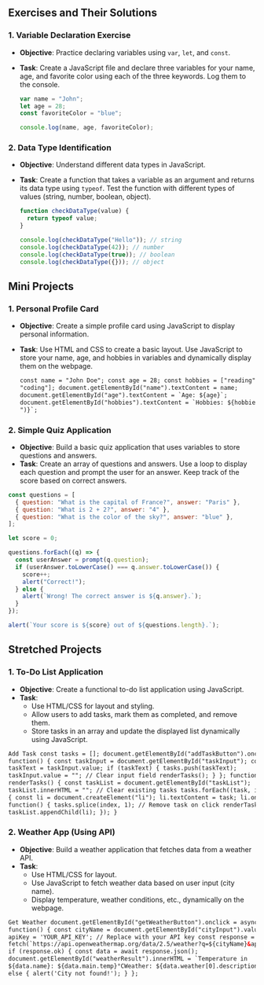 ## Exercises and Their Solutions

### 1. Variable Declaration Exercise

- **Objective**: Practice declaring variables using `var`, `let`, and `const`.
- **Task**: Create a JavaScript file and declare three variables for your name, age, and favorite color using each of the three keywords. Log them to the console.

  ```javascript
  var name = "John";
  let age = 28;
  const favoriteColor = "blue";

  console.log(name, age, favoriteColor);
  ```

### 2. Data Type Identification

- **Objective**: Understand different data types in JavaScript.
- **Task**: Create a function that takes a variable as an argument and returns its data type using `typeof`. Test the function with different types of values (string, number, boolean, object).

  ```javascript
  function checkDataType(value) {
    return typeof value;
  }

  console.log(checkDataType("Hello")); // string
  console.log(checkDataType(42)); // number
  console.log(checkDataType(true)); // boolean
  console.log(checkDataType({})); // object
  ```

## Mini Projects

### 1. Personal Profile Card

- **Objective**: Create a simple profile card using JavaScript to display personal information.
- **Task**: Use HTML and CSS to create a basic layout. Use JavaScript to store your name, age, and hobbies in variables and dynamically display them on the webpage.

  ```html
  const name = "John Doe"; const age = 28; const hobbies = ["reading", "gaming",
  "coding"]; document.getElementById("name").textContent = name;
  document.getElementById("age").textContent = `Age: ${age}`;
  document.getElementById("hobbies").textContent = `Hobbies: ${hobbies.join(",
  ")}`;
  ```

### 2. Simple Quiz Application

- **Objective**: Build a basic quiz application that uses variables to store questions and answers.
- **Task**: Create an array of questions and answers. Use a loop to display each question and prompt the user for an answer. Keep track of the score based on correct answers.

```javascript
const questions = [
  { question: "What is the capital of France?", answer: "Paris" },
  { question: "What is 2 + 2?", answer: "4" },
  { question: "What is the color of the sky?", answer: "blue" },
];

let score = 0;

questions.forEach((q) => {
  const userAnswer = prompt(q.question);
  if (userAnswer.toLowerCase() === q.answer.toLowerCase()) {
    score++;
    alert("Correct!");
  } else {
    alert(`Wrong! The correct answer is ${q.answer}.`);
  }
});

alert(`Your score is ${score} out of ${questions.length}.`);
```

## Stretched Projects

### 1. To-Do List Application

- **Objective**: Create a functional to-do list application using JavaScript.
- **Task**:
  - Use HTML/CSS for layout and styling.
  - Allow users to add tasks, mark them as completed, and remove them.
  - Store tasks in an array and update the displayed list dynamically using JavaScript.

```html
Add Task const tasks = []; document.getElementById("addTaskButton").onclick =
function() { const taskInput = document.getElementById("taskInput"); const
taskText = taskInput.value; if (taskText) { tasks.push(taskText);
taskInput.value = ""; // Clear input field renderTasks(); } }; function
renderTasks() { const taskList = document.getElementById("taskList");
taskList.innerHTML = ""; // Clear existing tasks tasks.forEach((task, index) =>
{ const li = document.createElement("li"); li.textContent = task; li.onclick =
function() { tasks.splice(index, 1); // Remove task on click renderTasks(); };
taskList.appendChild(li); }); }
```

### 2. Weather App (Using API)

- **Objective**: Build a weather application that fetches data from a weather API.
- **Task**:
  - Use HTML/CSS for layout.
  - Use JavaScript to fetch weather data based on user input (city name).
  - Display temperature, weather conditions, etc., dynamically on the webpage.

```html
Get Weather document.getElementById("getWeatherButton").onclick = async
function() { const cityName = document.getElementById("cityInput").value; const
apiKey = 'YOUR_API_KEY'; // Replace with your API key const response = await
fetch(`https://api.openweathermap.org/data/2.5/weather?q=${cityName}&appid=${apiKey}&units=metric`);
if (response.ok) { const data = await response.json();
document.getElementById("weatherResult").innerHTML = `Temperature in
${data.name}: ${data.main.temp}°CWeather: ${data.weather[0].description}`; }
else { alert('City not found!'); } };
```
